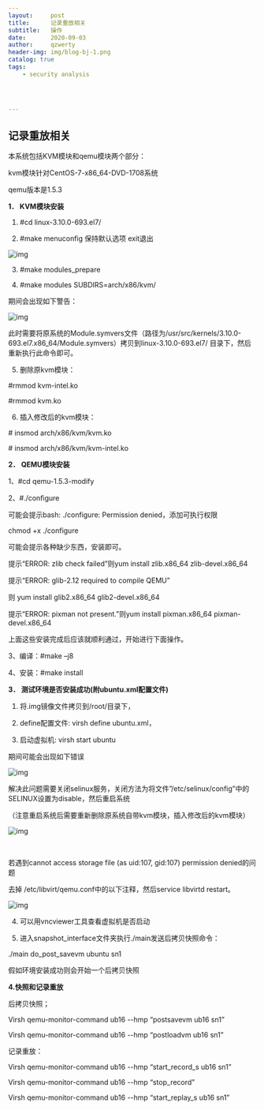 ```yaml
---
layout:     post
title:      记录重放相关
subtitle:   操作
date:       2020-09-03
author:     qzwerty
header-img: img/blog-bj-1.png
catalog: true
tags:
    - security analysis




---
```


## 记录重放相关

本系统包括KVM模块和qemu模块两个部分：

kvm模块针对CentOS-7-x86_64-DVD-1708系统

qemu版本是1.5.3

**1． KVM模块安装**

1) #cd linux-3.10.0-693.el7/

2) #make menuconfig 保持默认选项 exit退出

![img](file:////private/var/folders/mk/9xyc50hd17z587vxgr81czwr0000gn/T/com.kingsoft.wpsoffice.mac/wps-quze/ksohtml/wps4O2Hck.jpg) 

3) #make modules_prepare

4) #make modules SUBDIRS=arch/x86/kvm/

期间会出现如下警告：

![img](file:////private/var/folders/mk/9xyc50hd17z587vxgr81czwr0000gn/T/com.kingsoft.wpsoffice.mac/wps-quze/ksohtml/wpsnWAMIb.jpg) 

此时需要将原系统的Module.symvers文件（路径为/usr/src/kernels/3.10.0-693.el7.x86_64/Module.symvers）拷贝到linux-3.10.0-693.el7/ 目录下，然后重新执行此命令即可。

 

5) 删除原kvm模块：

\#rmmod kvm-intel.ko

\#rmmod kvm.ko

6) 插入修改后的kvm模块：

\# insmod arch/x86/kvm/kvm.ko

\# insmod arch/x86/kvm/kvm-intel.ko

**2． QEMU模块安装**

1、#cd qemu-1.5.3-modify

2、#./configure

可能会提示bash: ./configure: Permission denied，添加可执行权限

chmod +x ./configure

可能会提示各种缺少东西，安装即可。

提示“ERROR: zlib check failed”则yum install  zlib.x86_64  zlib-devel.x86_64

提示“ERROR: glib-2.12 required to compile QEMU”

则 yum  install  glib2.x86_64  glib2-devel.x86_64

提示“ERROR: pixman not present.”则yum  install  pixman.x86_64  pixman-devel.x86_64

上面这些安装完成后应该就顺利通过，开始进行下面操作。

3、编译：#make –j8

4、安装：#make install 

**3． 测试环境是否安装成功(附ubuntu.xml配置文件)**

1) 将.img镜像文件拷贝到/root/目录下，

2) define配置文件: virsh define ubuntu.xml，

3) 启动虚拟机: virsh start ubuntu

期间可能会出现如下错误

![img](file:////private/var/folders/mk/9xyc50hd17z587vxgr81czwr0000gn/T/com.kingsoft.wpsoffice.mac/wps-quze/ksohtml/wpsS8PHue.jpg) 

解决此问题需要关闭selinux服务，关闭方法为将文件”/etc/selinux/config”中的SELINUX设置为disable，然后重启系统

（注意重启系统后需要重新删除原系统自带kvm模块，插入修改后的kvm模块）

 

![img](file:////private/var/folders/mk/9xyc50hd17z587vxgr81czwr0000gn/T/com.kingsoft.wpsoffice.mac/wps-quze/ksohtml/wpsm6zRga.jpg) 

​    

 若遇到cannot access storage file (as uid:107, gid:107)  permission denied的问题

去掉 /etc/libvirt/qemu.conf中的以下注释，然后service libvirtd restart。

![img](file:////private/var/folders/mk/9xyc50hd17z587vxgr81czwr0000gn/T/com.kingsoft.wpsoffice.mac/wps-quze/ksohtml/wpsWYo85O.jpg) 

4) 可以用vncviewer工具查看虚拟机是否启动

5) 进入snapshot_interface文件夹执行./main发送后拷贝快照命令：

./main do_post_savevm ubuntu sn1

假如环境安装成功则会开始一个后拷贝快照

**4.快照和记录重放**

后拷贝快照；

Virsh qemu-monitor-command ub16 --hmp “postsavevm ub16 sn1”

Virsh qemu-monitor-command ub16 --hmp “postloadvm ub16 sn1”

记录重放：

Virsh qemu-monitor-command ub16 --hmp “start_record_s ub16 sn1”

Virsh qemu-monitor-command ub16 --hmp “stop_record”

Virsh qemu-monitor-command ub16 --hmp “start_replay_s ub16 sn1”

 